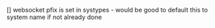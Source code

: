 [] websocket pfix is set in systypes - would be good to default this to system name if not already done
